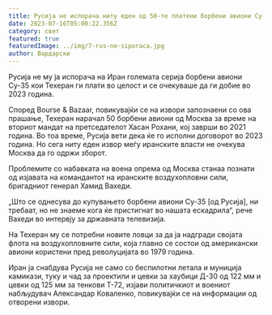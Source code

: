 ```yaml
---
title: Русија не испорача ниту еден од 50-те платени борбени авиони Су-35 на Иран
date: 2023-07-16T05:00:22.356Z
category: свет
featured: true
featuredImage: ../img/7-rus-ne-siporaca.jpg
author: Вардарски
---
```

Русија не му ја испорача на Иран големата серија борбени авиони Су-35 кои Техеран ги плати во целост и се очекуваше да ги добие во 2023 година.

Според Bourse & Bazaar, повикувајќи се на извори запознаени со ова прашање, Техеран нарачал 50 борбени авиони од Москва за време на вториот мандат на претседателот Хасан Рохани, кој заврши во 2021 година. Во тоа време, Русија вети дека ќе го исполни договорот во 2023 година. Но сега ниту еден извор меѓу иранските власти не очекува Москва да го одржи зборот.

Проблемите со набавката на воена опрема од Москва станаа познати од изјавата на командантот на иранските воздухопловни сили, бригадниот генерал Хамид Вахеди.

„Што се однесува до купувањето борбени авиони Су-35 \[од Русија], ни требаат, но не знаеме кога ќе пристигнат во нашата ескадрила“, рече Вахеди во интервју за државната телевизија.

На Техеран му се потребни новите ловци за да ја надгради својата флота на воздухопловните сили, која главно се состои од американски авиони користени пред револуцијата во 1979 година.

Иран ја снабдува Русија не само со беспилотни летала и муниција камикази, туку и чад за проектили и цевки за хаубици Д-30 од 122 мм и цевки од 125 мм за тенкови Т-72, ​​изјави политичкиот и воениот набљудувач Александар Коваленко, повикувајќи се на информации од отворени извори.